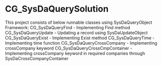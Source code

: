 # CG_SysDaQuerySolution
This project consists of below runnable classes using SysDaQueryObject Framework:
CG_SysDaQueryFind              - Implementing Find method
CG_SysDaQueryUpdate            - Updating a record using SysDaUpdateObject
CG_SysDaQueryExist             - Implementing Exist method
CG_SysDaQueryTime              - Implementing time function
CG_SysDaQueryCrossCompany      - Implementing crossCompany keyword
CG_SysDaQueryCrossCmpContainer - Implementing crossCompany keyword in required companies through SysDaCrossCompanyContainer
